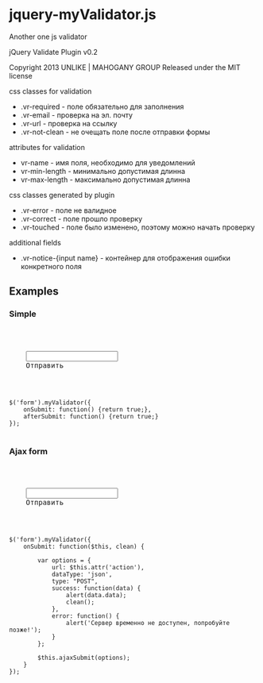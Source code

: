 jquery-myValidator.js
=====================

Another one js validator
 
jQuery Validate Plugin v0.2

Copyright 2013 UNLIKE | MAHOGANY GROUP
Released under the MIT license

css classes for validation
  * .vr-required - поле обязательно для заполнения
  * .vr-email - проверка на эл. почту
  * .vr-url - проверка на ссылку
  * .vr-not-clean - не очещать поле после отправки формы

attributes for validation
  * vr-name - имя поля, необходимо для уведомлений
  * vr-min-length - минимально допустимая длинна
  * vr-max-length - максимально допустимая длинна

css classes generated by plugin
  * .vr-error - поле не валидное
  * .vr-correct - поле прошло проверку
  * .vr-touched - поле было изменено, поэтому можно начать проверку

additional fields
  * .vr-notice-{input name} - контейнер для отображения ошибки конкретного поля

  
  
<h2>Examples</h2>

<h3>Simple</h3>

<pre>
<form>
	<div class="vr-notice-email" style="color: red;"></div>
	<input type="text" name="email" vr-name="Эл. почта" class="vr-required vr-email" vr-min-length="5">
	<submit>Отправить</submit>
</form>

<code>
$('form').myValidator({
	onSubmit: function() {return true;},
	afterSubmit: function() {return true;}
});
</code>
</pre>


<h3>Ajax form</h3>

<pre>
<form>
	<div class="vr-notice-email" style="color: red;"></div>
	<input type="text" name="email" vr-name="Эл. почта" class="vr-required vr-email" vr-min-length="5">
	<submit>Отправить</submit>
</form>

<code>
$('form').myValidator({
	onSubmit: function($this, clean) {
	
		var options = {
			url: $this.attr('action'),
			dataType: 'json',
			type: "POST",
			success: function(data) {
				alert(data.data);
				clean();
			},
			error: function() {
				alert('Сервер временно не доступен, попробуйте позже!');
			}
		};
		
		$this.ajaxSubmit(options);
	}
});
</code>
</pre>